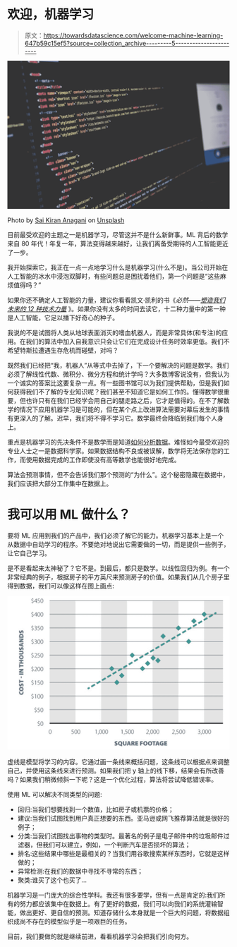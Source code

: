 # 欢迎，机器学习

> 原文：<https://towardsdatascience.com/welcome-machine-learning-647b59c15ef5?source=collection_archive---------5----------------------->

![](img/05b1512887e978653b437be002aba8b6.png)

Photo by [Sai Kiran Anagani](https://unsplash.com/photos/5Ntkpxqt54Y?utm_source=unsplash&utm_medium=referral&utm_content=creditCopyText) on [Unsplash](https://unsplash.com/search/photos/data?utm_source=unsplash&utm_medium=referral&utm_content=creditCopyText)

目前最受欢迎的主题之一是机器学习，尽管这并不是什么新鲜事。ML 背后的数学来自 80 年代！年复一年，算法变得越来越好，让我们离备受期待的人工智能更近了一步。

我开始探索它，我正在一点一点地学习什么是机器学习(什么不是)。当公司开始在人工智能的冰水中浸泡双脚时，有些问题总是困扰着他们，第一个问题是“这些麻烦值得吗？”

如果你还不确定人工智能的力量，建议你看看凯文·凯利的书《*必然——*[*塑造我们未来的 12 种技术力量*](https://www.amazon.com.br/Inevitable-Understanding-Technological-Forces-Future-ebook/dp/B016JPTOUG/ref=sr_1_1?s=books&ie=UTF8&qid=1511375988&sr=1-1&keywords=The+12+Technological+Forces+That+Will+Shape+Our+Future) 》。如果你没有太多的时间去读它，十二种力量中的第一种是人工智能，它足以播下好奇心的种子。

我说的不是试图将人类从地球表面消灭的嗜血机器人，而是非常具体(和专注)的应用。在我们的算法中加入自我意识只会让它们在完成设计任务时效率更低。我们不希望特斯拉遭遇生存危机而碰壁，对吗？

既然我们已经把“我，机器人”从等式中去掉了，下一个要解决的问题是数学。我们必须了解线性代数、微积分、微分方程和统计学吗？大多数博客说没有，但我认为一个诚实的答案比这要复杂一点。有一些图书馆可以为我们提供帮助，但是我们如何获得我们不了解的专业知识呢？我们甚至不知道它是如何工作的。懂得数学很重要，但也许只有在我们已经学会用自己的腿走路之后，它才是值得的。在不了解数学的情况下应用机器学习是可能的，但在某个点上改进算法需要对幕后发生的事情有更深入的了解。迟早，我们将不得不学习它。数学最终会降临到我们每个人身上。

重点是机器学习的先决条件不是数学而是知道[如何分析数据](http://sharpsightlabs.com/blog/start-with-data-visualization-manipulation/)。难怪如今最受欢迎的专业人士之一是数据科学家。如果数据结构不良或被误解，数学将无法保存您的工作，而使用数据完成的工作即使没有高等数学也能很好地完成。

算法会预测事情，但不会告诉我们那个预测的“为什么”。这个秘密隐藏在数据中，我们应该把大部分工作集中在数据上。

# 我可以用 ML 做什么？

要将 ML 应用到我们的产品中，我们必须了解它的能力。机器学习基本上是一个从数据中自动学习的程序。不要绝对地说出它需要做的一切，而是提供一些例子，让它自己学习。

是不是看起来太神秘了？它不是。到最后，都只是数学。以线性回归为例。有一个非常经典的例子，根据房子的平方英尺来预测房子的价值。如果我们从几个房子里得到数据，我们可以像这样在图上画点:

![](img/79ea4d6f0980bce096bc2c0ee8569f09.png)

虚线是模型将学习的内容。它通过画一条线来概括问题，这条线可以根据点来调整自己，并使用这条线来进行预测。如果我们把 y 轴上的线下移，结果会有所改善吗？如果我们稍微倾斜一下呢？这是一个优化过程，算法将尝试降低错误率。

使用 ML 可以解决不同类型的问题:

*   回归:当我们想要找到一个数值，比如房子或机票的价格；
*   建议:当我们试图找到用户真正想要的东西。亚马逊或网飞推荐算法就是很好的例子；
*   分类:当我们试图找出事物的类型时。最著名的例子是电子邮件中的垃圾邮件过滤器，但我们可以建立，例如，一个判断汽车是否损坏的算法；
*   排名:这些结果中哪些是最相关的？当我们用谷歌搜索某样东西时，它就是这样做的；
*   异常检测:在我们的数据中寻找不寻常的东西；
*   聚类:谁买了这个也买了…

机器学习是一门庞大的综合性学科。我还有很多要学，但有一点是肯定的:我们所有的努力都应该集中在数据上。有了更好的数据，我们可以向我们的系统灌输智能，做出更好、更自信的预测。知道存储什么本身就是一个巨大的问题，将数据组织成尚不存在的模型似乎是一项艰巨的任务。

目前，我们要做的就是继续前进，看看机器学习会把我们引向何方。